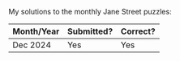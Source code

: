 My solutions to the monthly Jane Street puzzles:

| Month/Year | Submitted? | Correct? | 
| --- | --- | --- |
| Dec 2024 | Yes | Yes |
